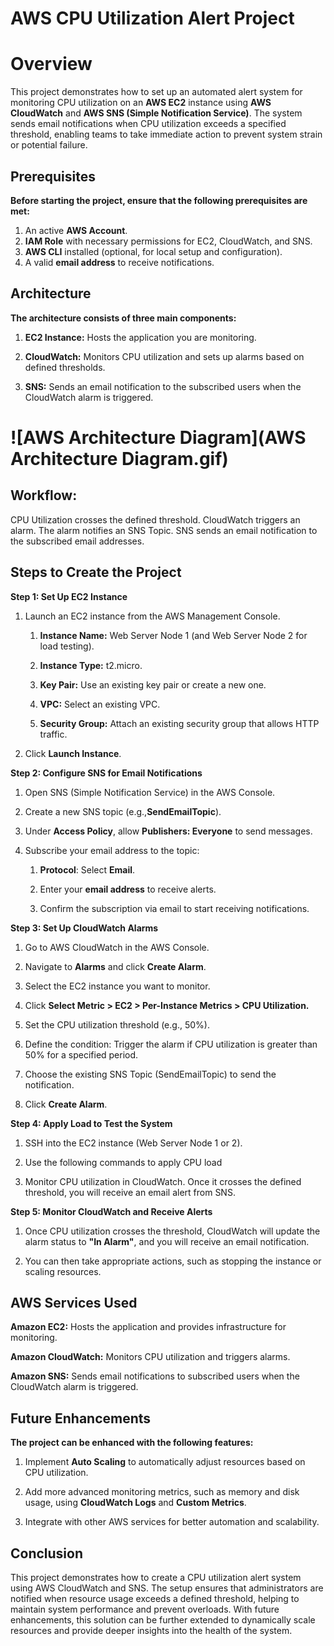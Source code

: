 # AWS CPU Utilization Alert Project #

# Overview
This project demonstrates how to set up an automated alert system for monitoring CPU utilization on an **AWS EC2** instance using **AWS CloudWatch** and **AWS SNS (Simple Notification Service)**. 
The system sends email notifications when CPU utilization exceeds a specified threshold, enabling teams to take immediate action to prevent system strain or potential failure.

## Prerequisites
**Before starting the project, ensure that the following prerequisites are met:**

   1. An active **AWS Account**.
   2. **IAM Role** with necessary permissions for EC2, CloudWatch, and SNS.
   3. **AWS CLI** installed (optional, for local setup and configuration).
   4. A valid **email address** to receive notifications.

## Architecture
**The architecture consists of three main components:**

   1. **EC2 Instance:** Hosts the application you are monitoring.

   2. **CloudWatch:** Monitors CPU utilization and sets up alarms based on defined thresholds.

   3. **SNS:** Sends an email notification to the subscribed users when the CloudWatch alarm is triggered.


# ![AWS Architecture Diagram](AWS Architecture Diagram.gif)

## Workflow:

CPU Utilization crosses the defined threshold.
CloudWatch triggers an alarm.
The alarm notifies an SNS Topic.
SNS sends an email notification to the subscribed email addresses.

## Steps to Create the Project
**Step 1: Set Up EC2 Instance**

1. Launch an EC2 instance from the AWS Management Console.
   1. **Instance Name:** Web Server Node 1 (and Web Server Node 2 for load testing).
   
   2. **Instance Type:** t2.micro.
   
   3. **Key Pair:** Use an existing key pair or create a new one.
   
   4. **VPC:** Select an existing VPC.
   
   5. **Security Group:** Attach an existing security group that allows HTTP traffic.
   
2. Click **Launch Instance**.
   
**Step 2: Configure SNS for Email Notifications**

   1. Open SNS (Simple Notification Service) in the AWS Console.

   2. Create a new SNS topic (e.g.,**SendEmailTopic**).

   3. Under **Access Policy**, allow **Publishers: Everyone** to send messages.

   4. Subscribe your email address to the topic:

      1. **Protocol**: Select **Email**.

      2. Enter your **email address** to receive alerts.

      3. Confirm the subscription via email to start receiving notifications.

**Step 3: Set Up CloudWatch Alarms**

   1. Go to AWS CloudWatch in the AWS Console.

   2. Navigate to **Alarms** and click **Create Alarm**.

   3. Select the EC2 instance you want to monitor.

   4. Click **Select Metric > EC2 > Per-Instance Metrics > CPU Utilization.**

   5. Set the CPU utilization threshold (e.g., 50%).

   6. Define the condition: Trigger the alarm if CPU utilization is greater than 50% for a specified period.

   7. Choose the existing SNS Topic (SendEmailTopic) to send the notification.

   8. Click **Create Alarm**.

**Step 4: Apply Load to Test the System**

   1. SSH into the EC2 instance (Web Server Node 1 or 2).

   2. Use the following commands to apply CPU load

   3. Monitor CPU utilization in CloudWatch. Once it crosses the defined threshold, you will receive an email alert from SNS.

**Step 5: Monitor CloudWatch and Receive Alerts**

   1. Once CPU utilization crosses the threshold, CloudWatch will update the alarm status to **"In Alarm"**, and you will receive an email notification.

   2. You can then take appropriate actions, such as stopping the instance or scaling resources.

## AWS Services Used
**Amazon EC2:** Hosts the application and provides infrastructure for monitoring.

**Amazon CloudWatch:** Monitors CPU utilization and triggers alarms.

**Amazon SNS:** Sends email notifications to subscribed users when the CloudWatch alarm is triggered.

## Future Enhancements
**The project can be enhanced with the following features:**

   1. Implement **Auto Scaling** to automatically adjust resources based on CPU utilization.

   2. Add more advanced monitoring metrics, such as memory and disk usage, using **CloudWatch Logs** and **Custom Metrics**.

   3. Integrate with other AWS services for better automation and scalability.

## Conclusion
This project demonstrates how to create a CPU utilization alert system using AWS CloudWatch and SNS. 
The setup ensures that administrators are notified when resource usage exceeds a defined threshold, helping to maintain system performance and prevent overloads. 
With future enhancements, this solution can be further extended to dynamically scale resources and provide deeper insights into the health of the system.
